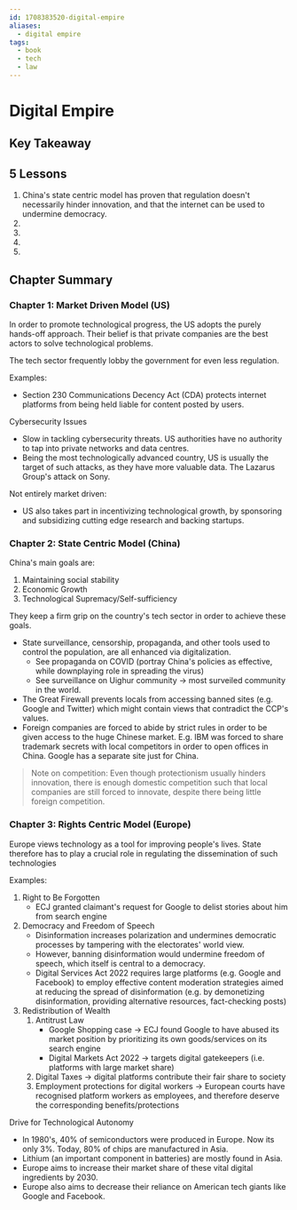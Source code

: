 ```yaml
---
id: 1708383520-digital-empire
aliases:
  - digital empire
tags:
  - book
  - tech
  - law
---
```


# Digital Empire

## Key Takeaway

## 5 Lessons

1. China's state centric model has proven that regulation doesn't necessarily hinder innovation, and that the internet can be used to undermine democracy.
2.
3.
4.
5.

## Chapter Summary

### Chapter 1: Market Driven Model (US)
In order to promote technological progress, the US adopts the purely hands-off approach. Their belief is that private companies are the best actors to solve technological problems.

The tech sector frequently lobby the government for even less regulation.

Examples:
- Section 230 Communications Decency Act (CDA) protects internet platforms from being held liable for content posted by users. 

Cybersecurity Issues
- Slow in tackling cybersecurity threats. US authorities have no authority to tap into private networks and data centres.
- Being the most technologically advanced country, US is usually the target of such attacks, as they have more valuable data. The Lazarus Group's attack on Sony.

Not entirely market driven:
- US also takes part in incentivizing technological growth, by sponsoring and subsidizing cutting edge research and backing startups.

### Chapter 2: State Centric Model (China)
China's main goals are:
1. Maintaining social stability
2. Economic Growth
3. Technological Supremacy/Self-sufficiency

They keep a firm grip on the country's tech sector in order to achieve these goals. 
- State surveillance, censorship, propaganda, and other tools used to control the population, are all enhanced via digitalization.
	- See propaganda on COVID (portray China's policies as effective, while downplaying role in spreading the virus)
	- See surveillance on Uighur community -> most surveiled community in the world.
- The Great Firewall prevents locals from accessing banned sites (e.g. Google and Twitter) which might contain views that contradict the CCP's values.
- Foreign companies are forced to abide by strict rules in order to be given access to the huge Chinese market. E.g. IBM was forced to share trademark secrets with local competitors in order to open offices in China. Google has a separate site just for China.

> Note on competition: Even though protectionism usually hinders innovation, there is enough domestic competition such that local companies are still forced to innovate, despite there being little foreign competition.

### Chapter 3: Rights Centric Model (Europe)
Europe views technology as a tool for improving people's lives. State therefore has to play a crucial role in regulating the dissemination of such technologies

Examples:
1. Right to Be Forgotten
   - ECJ granted claimant's request for Google to delist stories about him from search engine
2. Democracy and Freedom of Speech
   - Disinformation increases polarization and undermines democratic processes by tampering with the electorates' world view.
   - However, banning disinformation would undermine freedom of speech, which itself is central to a democracy.
   - Digital Services Act 2022 requires large platforms (e.g. Google and Facebook) to employ effective content moderation strategies aimed at reducing the spread of disinformation (e.g. by demonetizing disinformation, providing alternative resources, fact-checking posts)
3. Redistribution of Wealth
	1. Antitrust Law
		- Google Shopping case -> ECJ found Google to have abused its market position by prioritizing its own goods/services on its search engine
		- Digital Markets Act 2022 -> targets digital gatekeepers (i.e. platforms with large market share)
	2. Digital Taxes -> digital platforms contribute their fair share to society
	3. Employment protections for digital workers -> European courts have recognised platform workers as employees, and therefore deserve the corresponding benefits/protections

Drive for Technological Autonomy
- In 1980's, 40% of semiconductors were produced in Europe. Now its only 3%. Today, 80% of chips are manufactured in Asia.
- Lithium (an important component in batteries) are mostly found in Asia.
- Europe aims to increase their market share of these vital digital ingredients by 2030.
- Europe also aims to decrease their reliance on American tech giants like Google and Facebook.